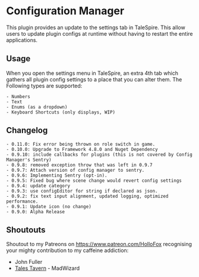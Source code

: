 # Configuration Manager

This plugin provides an update to the settings tab in TaleSpire. This allow users to update plugin configs at runtime without having to restart the entire applications.

## Usage

When you open the settings menu in TaleSpire, an extra 4th tab which gathers all plugin config settings to a place that you can alter them. The Following types are supported:
```
- Numbers
- Text
- Enums (as a dropdown)
- Keyboard Shortcuts (only displays, WIP)
```

## Changelog
```
- 0.11.0: Fix error being thrown on role switch in game.
- 0.10.0: Upgrade to Framework 4.8.0 and Nuget Dependency
- 0.9.10: include callbacks for plugins (this is not covered by Config Manager's Sentry)
- 0.9.8: removed exception throw that was left in 0.9.7
- 0.9.7: Attach version of config manager to sentry.
- 0.9.6: Implementing Sentry (opt-in).
- 0.9.5: Fixed bug where scene change would revert config settings
- 0.9.4: update category
- 0.9.3: use configEditor for string if declared as json.
- 0.9.2: fix text input alignment, updated logging, optimized performance.
- 0.9.1: Update icon (no change)
- 0.9.0: Alpha Release
```

## Shoutouts
Shoutout to my Patreons on https://www.patreon.com/HolloFox recognising your
mighty contribution to my caffeine addiction:
- John Fuller
- [Tales Tavern](https://talestavern.com/) - MadWizard